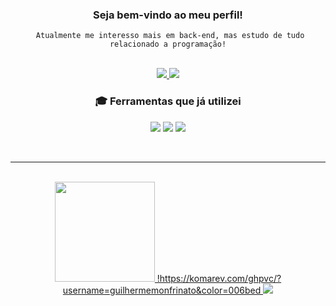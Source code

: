 <div align="center">
<h3 >
     Seja bem-vindo ao meu perfil!
</h3>
<code> Atualmente me interesso mais em back-end, mas estudo de tudo relacionado a programação!</code>

</div>
<br>
<p align="center">
 <a href="https://www.linkedin.com/in/guilherme-monfrinato-2b3b76280/" target="_blank">
  <img src="https://img.shields.io/badge/guilherme_monfrinato-0077B5?style=for-the-badge&logo=linkedin&logoColor=white&link=https://www.linkedin.com/in/guilherme-monfrinato-2b3b76280/" />
 </a>
 <a href="mailto:guilherme.monfrinato.santos@gmail.com" target="_blank">
  <img src="https://img.shields.io/badge/guilherme.contato@gmail.com-D14836?style=for-the-badge&logo=gmail&logoColor=white&link=mailto:guilherme.monfrinato.santos@gmail.com"/>
 </a>

</p>

 <div align="center">
<h3 >
     🎓 Ferramentas que já utilizei
</h3>
</div>
<p align="center">

 <a>
  <img src="https://img.shields.io/badge/Python-FF2D20?style=for-the-badge&logo=python&logoColor=white"/>
 </a>
  <a>
  <img src="https://img.shields.io/badge/javascript-adad09?style=for-the-badge&logo=javascript&logoColor=white"/>
 </a>
  <a>
  <img src="https://img.shields.io/badge/MySQL-005C84?style=for-the-badge&logo=mysql&logoColor=white"/>
 </a>
 </p>  

<br/>
<hr/>
<br/>
  
 <div align="center">
  <a href="https://github.com/guilhermemonfrinato">
  <img height="160em" src="https://github-readme-stats.vercel.app/api?username=guilhermemonfrinato&show_icons=true&theme=dracula&include_all_commits=true&count_private=true"/>
!https://komarev.com/ghpvc/?username=guilhermemonfrinato&color=006bed
<a href="https://www.linkedin.com/in/guilherme-monfrinato-2b3b76280/" target="_blank">
  <img src="https://komarev.com/ghpvc/?username=guilhermemonfrinato" />
 </a>
</div>
       
